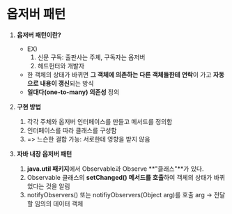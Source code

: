 # 옵저버 패턴

1. **옵저버 패턴이란?**
   * EX) 
     1. 신문 구독: 출판사는 주체, 구독자는 옵저버
     2. 헤드헌터와 개발자
   * 한 객체의 상태가 바뀌면 **그 객체에 의존하는 다른 객체들한테 연락**이 가고 **자동으로 내용이 갱신**되는 방식
   * **일대다(one-to-many) 의존성** 정의

1. **구현 방법**
   1. 각각 주체와 옵저버 인터페이스를 만들고 메서드를 정의함
   2. 인터페이스를 따라 클래스를 구성함
   3. => 느슨한 결합 가능: 서로한테 영향을 받지 않음

1. **자바 내장 옵저버 패턴**
   1. **java.util 패키지**에서 Observable과 Observe **"클래스"**가 있다.
   2. Observable 클래스의 **setChanged() 메서드를 호출**하여 객체의 상태가 바뀌었다는 것을 알림
   3. notifyObservers() 또는 notifiyObservers(Object arg)를 호출 arg -> 전달할 임의의 데이터 객체 
